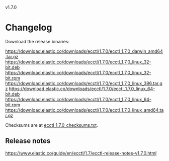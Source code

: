 v1.7.0

# Changelog

Download the release binaries:

<https://download.elastic.co/downloads/ecctl/1.7.0/ecctl_1.7.0_darwin_amd64.tar.gz>
<https://download.elastic.co/downloads/ecctl/1.7.0/ecctl_1.7.0_linux_32-bit.deb>
<https://download.elastic.co/downloads/ecctl/1.7.0/ecctl_1.7.0_linux_32-bit.rpm>
<https://download.elastic.co/downloads/ecctl/1.7.0/ecctl_1.7.0_linux_386.tar.gz>
<https://download.elastic.co/downloads/ecctl/1.7.0/ecctl_1.7.0_linux_64-bit.deb>
<https://download.elastic.co/downloads/ecctl/1.7.0/ecctl_1.7.0_linux_64-bit.rpm>
<https://download.elastic.co/downloads/ecctl/1.7.0/ecctl_1.7.0_linux_amd64.tar.gz>

Checksums are at [ecctl_1.7.0_checksums.txt](https://download.elastic.co/downloads/ecctl/1.7.0/ecctl_1.7.0_checksums.txt).

## Release notes

<https://www.elastic.co/guide/en/ecctl/1.7/ecctl-release-notes-v1.7.0.html>
